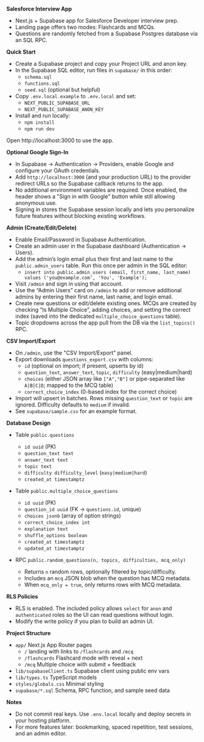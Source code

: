**Salesforce Interview App**

- Next.js + Supabase app for Salesforce Developer interview prep.
- Landing page offers two modes: Flashcards and MCQs.
- Questions are randomly fetched from a Supabase Postgres database via an SQL RPC.

**Quick Start**

- Create a Supabase project and copy your Project URL and anon key.
- In the Supabase SQL editor, run files in `supabase/` in this order:
  - `schema.sql`
  - `functions.sql`
  - `seed.sql` (optional but helpful)
- Copy `.env.local.example` to `.env.local` and set:
  - `NEXT_PUBLIC_SUPABASE_URL`
  - `NEXT_PUBLIC_SUPABASE_ANON_KEY`
- Install and run locally:
  - `npm install`
  - `npm run dev`

Open http://localhost:3000 to use the app.

**Optional Google Sign-In**

- In Supabase → Authentication → Providers, enable Google and configure your OAuth credentials.
- Add `http://localhost:3000` (and your production URL) to the provider redirect URLs so the Supabase callback returns to the app.
- No additional environment variables are required. Once enabled, the header shows a "Sign in with Google" button while still allowing anonymous use.
- Signing in stores the Supabase session locally and lets you personalize future features without blocking existing workflows.

**Admin (Create/Edit/Delete)**

- Enable Email/Password in Supabase Authentication.
- Create an admin user in the Supabase dashboard (Authentication → Users).
- Add the admin’s login email plus their first and last name to the `public.admin_users` table. Run this once per admin in the SQL editor:
  - `insert into public.admin_users (email, first_name, last_name) values ('you@example.com', 'You', 'Example');`
- Visit `/admin` and sign in using that account.
- Use the “Admin Users” card on `/admin` to add or remove additional admins by entering their first name, last name, and login email.
- Create new questions or edit/delete existing ones. MCQs are created by checking “Is Multiple Choice”, adding choices, and setting the correct index (saved into the dedicated `multiple_choice_questions` table).
- Topic dropdowns across the app pull from the DB via the `list_topics()` RPC.

**CSV Import/Export**

- On `/admin`, use the "CSV Import/Export" panel.
- Export downloads `questions_export.csv` with columns:
  - `id` (optional on import; if present, upserts by id)
  - `question_text`, `answer_text`, `topic`, `difficulty` (easy|medium|hard)
  - `choices` (either JSON array like `["A","B"]` or pipe-separated like `A|B|C|D`; mapped to the MCQ table)
  - `correct_choice_index` (0-based index for the correct choice)
- Import will upsert in batches. Rows missing `question_text` or `topic` are ignored. Difficulty defaults to `medium` if invalid.
- See `supabase/sample.csv` for an example format.

**Database Design**

- Table `public.questions`
  - `id uuid` (PK)
  - `question_text text`
  - `answer_text text`
  - `topic text`
  - `difficulty difficulty_level` (`easy|medium|hard`)
  - `created_at timestamptz`

- Table `public.multiple_choice_questions`
  - `id uuid` (PK)
  - `question_id uuid` (FK → `questions.id`, unique)
  - `choices jsonb` (array of option strings)
  - `correct_choice_index int`
  - `explanation text`
  - `shuffle_options boolean`
  - `created_at timestamptz`
  - `updated_at timestamptz`

- RPC `public.random_questions(n, topics, difficulties, mcq_only)`
  - Returns `n` random rows, optionally filtered by topic/difficulty.
  - Includes an `mcq` JSON blob when the question has MCQ metadata.
  - When `mcq_only = true`, only returns rows with MCQ metadata.

**RLS Policies**

- RLS is enabled. The included policy allows `select` for `anon` and `authenticated` roles so the UI can read questions without login.
- Modify the write policy if you plan to build an admin UI.

**Project Structure**

- `app/` Next.js App Router pages
  - `/` landing with links to `/flashcards` and `/mcq`
  - `/flashcards` Flashcard mode with reveal + next
  - `/mcq` Multiple choice with submit + feedback
- `lib/supabaseClient.ts` Supabase client using public env vars
- `lib/types.ts` TypeScript models
- `styles/globals.css` Minimal styling
- `supabase/*.sql` Schema, RPC function, and sample seed data

**Notes**

- Do not commit real keys. Use `.env.local` locally and deploy secrets in your hosting platform.
- For more features later: bookmarking, spaced repetition, test sessions, and an admin editor.
